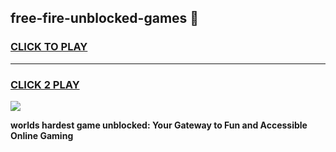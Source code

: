 
## free-fire-unblocked-games 👋
<h3>
<a href="https://premium.freeplayer.one?title=free-fire-unblocked-games&ref=14F">CLICK TO PLAY</a></h3>
<hr>

<h3>
<a href="https://premium.freeplayer.one?title=free-fire-unblocked-games&ref=14F">CLICK 2 PLAY</a>
  
</h3>

<a href="https://premium.freeplayer.one?title=free-fire-unblocked-games&ref=12F/"><img src="https://clearcache.store/games.png"></a>


**worlds hardest game unblocked: Your Gateway to Fun and Accessible Online Gaming**
